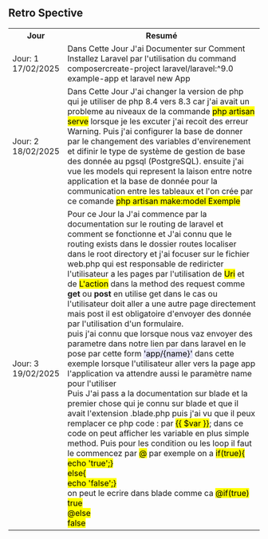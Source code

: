 ## Retro Spective
 <table>
    <tr>
      <th>Jour</th>
      <th>Resumé</th>
    </tr>
    <tr>
      <td>Jour: 1 <br> 17/02/2025</td>
      <td>Dans Cette Jour J'ai Documenter sur Comment Installez Laravel par l'utilisation du command composercreate-project laravel/laravel:^9.0 example-app et laravel new App</td>
    </tr>
    <tr>
      <td>Jour: 2 <br> 18/02/2025</td>
      <td>Dans Cette Jour J'ai changer la version de php qui je utiliser de php 8.4 vers 8.3 car j'ai avait un probleme au niveaux de la commande <mark>php artisan serve</mark> lorsque je les excuter j'ai recoit des erreur Warning. Puis j'ai configurer la base de donner par le changement des variables d'envirenement et difinir le type de système de gestion de base des donnée au pgsql (PostgreSQL). ensuite j'ai vue les models qui represent la laison entre notre application et la base de donnée pour la communication entre les tableaux et l'on crée par ce comande <mark>php artisan make:model Exemple </mark></td>
    </tr>
    <tr>
      <td>Jour: 3 <br> 19/02/2025</td>
      <td>Pour ce Jour la J'ai commence par la documentation sur le routing de laravel et comment se fonctionne et J'ai connu que le routing exists dans le dossier routes localiser dans le root directory et j'ai focuser sur le fichier web.php qui est responsable de rediricter l'utilisateur a les pages par l'utilisation de <mark>Uri</mark> et de <mark>L'action</mark> dans la method des request comme <b> get </b> ou <b> post </b> en utilise get dans le cas ou l'utilisateur doit aller a une autre page directement mais post il est obligatoire d'envoyer des donnée par l'utilisation d'un formulaire. <br> puis j'ai connu que lorsque nous vaz envoyer des parametre dans notre lien par dans laravel en le pose par cette form <mark style="background: lavender;">'app/{name}'</mark> dans cette exemple lorsque l'utilisateur aller vers la page app l'application va attendre aussi le paramètre name pour l'utiliser <br> Puis J'ai pass a la documentation sur blade et la premier chose qui je connu sur blade et que il avait l'extension .blade.php puis j'ai vu que il peux remplacer ce php code : <mark> <?php echo $var;?></mark> par <mark>{{ $var }}</mark>; dans ce code on peut afficher les variable en plus simple method. Puis pour les condition ou les loop il faut le commencez par <mark>@</mark> par exemple on a <mark>if(true){ <br> echo 'true';}<br> else{<br> 
      echo 'false';}<br> </mark> on peut le ecrire dans blade comme ca <mark>@if(true)<br> 
      true <br> @else <br> false <mark> <br> </td>
    </tr>
</table>